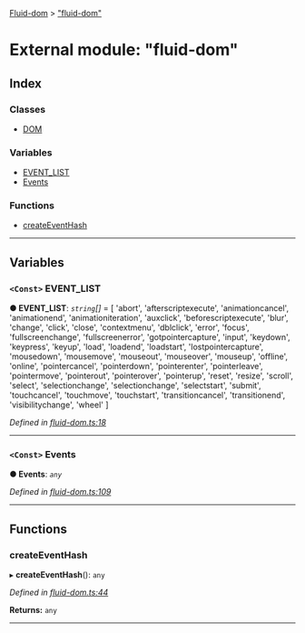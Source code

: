 [Fluid-dom](../README.md) > ["fluid-dom"](../modules/_fluid_dom_.md)

# External module: "fluid-dom"

## Index

### Classes

* [DOM](../classes/_fluid_dom_.dom.md)

### Variables

* [EVENT_LIST](_fluid_dom_.md#event_list)
* [Events](_fluid_dom_.md#events)

### Functions

* [createEventHash](_fluid_dom_.md#createeventhash)

---

## Variables

<a id="event_list"></a>

### `<Const>` EVENT_LIST

**● EVENT_LIST**: *`string`[]* =  [
  'abort', 'afterscriptexecute',
  'animationcancel', 'animationend', 'animationiteration',
  'auxclick',
  'beforescriptexecute', 'blur',
  'change', 'click', 'close', 'contextmenu',
  'dblclick',
  'error',
  'focus', 'fullscreenchange', 'fullscreenerror',
  'gotpointercapture',
  'input',
  'keydown', 'keypress', 'keyup',
  'load', 'loadend', 'loadstart', 'lostpointercapture',
  'mousedown', 'mousemove', 'mouseout', 'mouseover', 'mouseup',
  'offline', 'online',
  'pointercancel', 'pointerdown', 'pointerenter', 'pointerleave',
  'pointermove', 'pointerout', 'pointerover', 'pointerup', 
  'reset', 'resize',
  'scroll', 'select', 'selectionchange', 'selectionchange',
  'selectstart', 'submit', 
  'touchcancel', 'touchmove', 'touchstart',
  'transitioncancel', 'transitionend',
  'visibilitychange',
  'wheel'
]

*Defined in [fluid-dom.ts:18](https://github.com/WazzaMo/fluid-dom/blob/0ae4ee4/src/fluid-dom.ts#L18)*

___
<a id="events"></a>

### `<Const>` Events

**● Events**: *`any`*

*Defined in [fluid-dom.ts:109](https://github.com/WazzaMo/fluid-dom/blob/0ae4ee4/src/fluid-dom.ts#L109)*

___

## Functions

<a id="createeventhash"></a>

###  createEventHash

▸ **createEventHash**(): `any`

*Defined in [fluid-dom.ts:44](https://github.com/WazzaMo/fluid-dom/blob/0ae4ee4/src/fluid-dom.ts#L44)*

**Returns:** `any`

___

